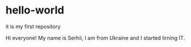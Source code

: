 # hello-world
it is my first repository

Hi everyone! My name is Serhii, I am from Ukraine and I started lirning IT. 
